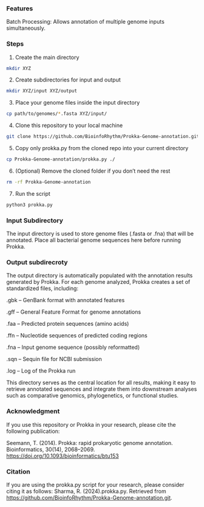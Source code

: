 ### Features ###
Batch Processing: Allows annotation of multiple genome inputs simultaneously.

### Steps ###
1. Create the main directory

```bash
mkdir XYZ
```

2. Create subdirectories for input and output

```bash 
mkdir XYZ/input XYZ/output
```

3. Place your genome files inside the input directory

```bash 
cp path/to/genomes/*.fasta XYZ/input/
```

4. Clone this repository to your local machine

```bash 
git clone https://github.com/BioinfoRhythm/Prokka-Genome-annotation.git
```

5. Copy only prokka.py from the cloned repo into your current directory
```bash
cp Prokka-Genome-annotation/prokka.py ./
```

6. (Optional) Remove the cloned folder if you don’t need the rest
```bash
rm -rf Prokka-Genome-annotation
```
7. Run the script
```bash
python3 prokka.py
```


### Input Subdirectory ###
The input directory is used to store genome files (.fasta or .fna) that will be annotated. Place all bacterial genome sequences here before running Prokka.

### Output subdirecroty ###
The output directory is automatically populated with the annotation results generated by Prokka. For each genome analyzed, Prokka creates a set of standardized files, including:

.gbk – GenBank format with annotated features

.gff – General Feature Format for genome annotations

.faa – Predicted protein sequences (amino acids)

.ffn – Nucleotide sequences of predicted coding regions

.fna – Input genome sequence (possibly reformatted)

.sqn – Sequin file for NCBI submission

.log – Log of the Prokka run

This directory serves as the central location for all results, making it easy to retrieve annotated sequences and integrate them into downstream analyses such as comparative genomics, phylogenetics, or functional studies.


### Acknowledgment ###

If you use this repository or Prokka in your research, please cite the following publication:

Seemann, T. (2014). Prokka: rapid prokaryotic genome annotation. Bioinformatics, 30(14), 2068–2069. https://doi.org/10.1093/bioinformatics/btu153

### Citation ### 
If you are using the prokka.py script for your research, please consider citing it as follows: Sharma, R. (2024).prokka.py. Retrieved from https://github.com/BioinfoRhythm/Prokka-Genome-annotation.git. 
